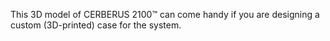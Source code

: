 This 3D model of CERBERUS 2100™ can come handy if you are designing a custom (3D-printed) case for the system.
